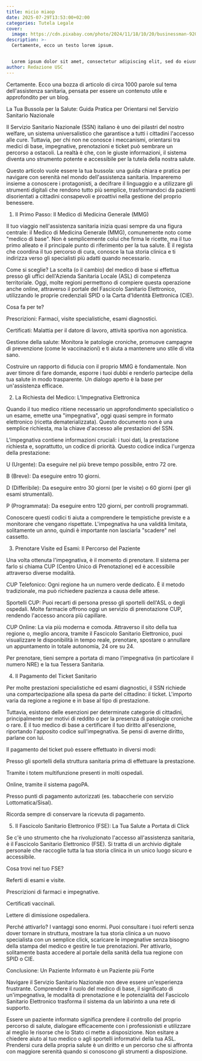 ```yaml
---
title: micio miaop
date: 2025-07-29T13:53:00+02:00
categories: Tutela Legale
cover:
  image: https://cdn.pixabay.com/photo/2024/11/18/10/20/businessman-9205819_1280.png
description: >-
  Certamente, ecco un testo lorem ipsum.


  Lorem ipsum dolor sit amet, consectetur adipiscing elit, sed do eiusmod tempor incididunt ut labore et dolore magna aliqua. Ut enim ad minim veniam, quis nostrud exercitation ullamco laboris nisi ut aliquip ex ea commodo consequat. Duis aute irure dolor in reprehenderit in voluptate velit esse cillum dolore eu fugiat nulla pariatur. Excepteur sint occaecat cupidatat non proident, sunt in culpa qui officia deserunt mollit anim id est laborum.
author: Redazione USC
---
```

Certamente. Ecco una bozza di articolo di circa 1000 parole sul tema dell'assistenza sanitaria, pensata per essere un contenuto utile e approfondito per un blog.



La Tua Bussola per la Salute: Guida Pratica per Orientarsi nel Servizio Sanitario Nazionale

Il Servizio Sanitario Nazionale (SSN) italiano è uno dei pilastri del nostro welfare, un sistema universalistico che garantisce a tutti i cittadini l'accesso alle cure. Tuttavia, per chi non ne conosce i meccanismi, orientarsi tra medici di base, impegnative, prenotazioni e ticket può sembrare un percorso a ostacoli. La realtà è che, con le giuste informazioni, il sistema diventa uno strumento potente e accessibile per la tutela della nostra salute.



Questo articolo vuole essere la tua bussola: una guida chiara e pratica per navigare con serenità nel mondo dell'assistenza sanitaria. Impareremo insieme a conoscere i protagonisti, a decifrare il linguaggio e a utilizzare gli strumenti digitali che rendono tutto più semplice, trasformandoci da pazienti disorientati a cittadini consapevoli e proattivi nella gestione del proprio benessere.



1. Il Primo Passo: Il Medico di Medicina Generale (MMG)

Il tuo viaggio nell'assistenza sanitaria inizia quasi sempre da una figura centrale: il Medico di Medicina Generale (MMG), comunemente noto come "medico di base". Non è semplicemente colui che firma le ricette, ma il tuo primo alleato e il principale punto di riferimento per la tua salute. È il regista che coordina il tuo percorso di cura, conosce la tua storia clinica e ti indirizza verso gli specialisti più adatti quando necessario.



Come si sceglie? La scelta (o il cambio) del medico di base si effettua presso gli uffici dell'Azienda Sanitaria Locale (ASL) di competenza territoriale. Oggi, molte regioni permettono di compiere questa operazione anche online, attraverso il portale del Fascicolo Sanitario Elettronico, utilizzando le proprie credenziali SPID o la Carta d'Identità Elettronica (CIE).



Cosa fa per te?



Prescrizioni: Farmaci, visite specialistiche, esami diagnostici.



Certificati: Malattia per il datore di lavoro, attività sportiva non agonistica.



Gestione della salute: Monitora le patologie croniche, promuove campagne di prevenzione (come le vaccinazioni) e ti aiuta a mantenere uno stile di vita sano.



Costruire un rapporto di fiducia con il proprio MMG è fondamentale. Non aver timore di fare domande, esporre i tuoi dubbi e renderlo partecipe della tua salute in modo trasparente. Un dialogo aperto è la base per un'assistenza efficace.



2. La Richiesta del Medico: L'Impegnativa Elettronica

Quando il tuo medico ritiene necessario un approfondimento specialistico o un esame, emette una "impegnativa", oggi quasi sempre in formato elettronico (ricetta dematerializzata). Questo documento non è una semplice richiesta, ma la chiave d'accesso alle prestazioni del SSN.



L'impegnativa contiene informazioni cruciali: i tuoi dati, la prestazione richiesta e, soprattutto, un codice di priorità. Questo codice indica l'urgenza della prestazione:



U (Urgente): Da eseguire nel più breve tempo possibile, entro 72 ore.



B (Breve): Da eseguire entro 10 giorni.



D (Differibile): Da eseguire entro 30 giorni (per le visite) o 60 giorni (per gli esami strumentali).



P (Programmata): Da eseguire entro 120 giorni, per controlli programmati.



Conoscere questi codici ti aiuta a comprendere le tempistiche previste e a monitorare che vengano rispettate. L'impegnativa ha una validità limitata, solitamente un anno, quindi è importante non lasciarla "scadere" nel cassetto.



3. Prenotare Visite ed Esami: Il Percorso del Paziente

Una volta ottenuta l'impegnativa, è il momento di prenotare. Il sistema per farlo si chiama CUP (Centro Unico di Prenotazione) ed è accessibile attraverso diverse modalità.



CUP Telefonico: Ogni regione ha un numero verde dedicato. È il metodo tradizionale, ma può richiedere pazienza a causa delle attese.



Sportelli CUP: Puoi recarti di persona presso gli sportelli dell'ASL o degli ospedali. Molte farmacie offrono oggi un servizio di prenotazione CUP, rendendo l'accesso ancora più capillare.



CUP Online: La via più moderna e comoda. Attraverso il sito della tua regione o, meglio ancora, tramite il Fascicolo Sanitario Elettronico, puoi visualizzare le disponibilità in tempo reale, prenotare, spostare o annullare un appuntamento in totale autonomia, 24 ore su 24.



Per prenotare, tieni sempre a portata di mano l'impegnativa (in particolare il numero NRE) e la tua Tessera Sanitaria.



4. Il Pagamento del Ticket Sanitario

Per molte prestazioni specialistiche ed esami diagnostici, il SSN richiede una compartecipazione alla spesa da parte del cittadino: il ticket. L'importo varia da regione a regione e in base al tipo di prestazione.



Tuttavia, esistono delle esenzioni per determinate categorie di cittadini, principalmente per motivi di reddito o per la presenza di patologie croniche o rare. È il tuo medico di base a certificare il tuo diritto all'esenzione, riportando l'apposito codice sull'impegnativa. Se pensi di averne diritto, parlane con lui.



Il pagamento del ticket può essere effettuato in diversi modi:



Presso gli sportelli della struttura sanitaria prima di effettuare la prestazione.



Tramite i totem multifunzione presenti in molti ospedali.



Online, tramite il sistema pagoPA.



Presso punti di pagamento autorizzati (es. tabaccherie con servizio Lottomatica/Sisal).



Ricorda sempre di conservare la ricevuta di pagamento.



5. Il Fascicolo Sanitario Elettronico (FSE): La Tua Salute a Portata di Click

Se c'è uno strumento che ha rivoluzionato l'accesso all'assistenza sanitaria, è il Fascicolo Sanitario Elettronico (FSE). Si tratta di un archivio digitale personale che raccoglie tutta la tua storia clinica in un unico luogo sicuro e accessibile.



Cosa trovi nel tuo FSE?



Referti di esami e visite.



Prescrizioni di farmaci e impegnative.



Certificati vaccinali.



Lettere di dimissione ospedaliera.



Perché attivarlo? I vantaggi sono enormi. Puoi consultare i tuoi referti senza dover tornare in struttura, mostrare la tua storia clinica a un nuovo specialista con un semplice click, scaricare le impegnative senza bisogno della stampa del medico e gestire le tue prenotazioni. Per attivarlo, solitamente basta accedere al portale della sanità della tua regione con SPID o CIE.



Conclusione: Un Paziente Informato è un Paziente più Forte

Navigare il Servizio Sanitario Nazionale non deve essere un'esperienza frustrante. Comprendere il ruolo del medico di base, il significato di un'impegnativa, le modalità di prenotazione e le potenzialità del Fascicolo Sanitario Elettronico trasforma il sistema da un labirinto a una rete di supporto.



Essere un paziente informato significa prendere il controllo del proprio percorso di salute, dialogare efficacemente con i professionisti e utilizzare al meglio le risorse che lo Stato ci mette a disposizione. Non esitare a chiedere aiuto al tuo medico o agli sportelli informativi della tua ASL. Prendersi cura della propria salute è un diritto e un percorso che si affronta con maggiore serenità quando si conoscono gli strumenti a disposizione.
